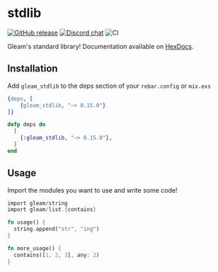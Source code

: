 # stdlib

<a href="https://github.com/gleam-lang/stdlib/releases"><img src="https://img.shields.io/github/release/gleam-lang/stdlib" alt="GitHub release"></a>
<a href="https://discord.gg/Fm8Pwmy"><img src="https://img.shields.io/discord/768594524158427167?color=blue" alt="Discord chat"></a>
![CI](https://github.com/gleam-lang/stdlib/workflows/CI/badge.svg?branch=main)

Gleam's standard library!
Documentation available on [HexDocs](https://hexdocs.pm/gleam_stdlib/).

## Installation

Add `gleam_stdlib` to the deps section of your `rebar.config` or `mix.exs`

```erlang
{deps, [
    {gleam_stdlib, "~> 0.15.0"}
]}
```

```elixir
defp deps do
  [
    {:gleam_stdlib, "~> 0.15.0"},
  ]
end
```

## Usage

Import the modules you want to use and write some code!

```rust
import gleam/string
import gleam/list.{contains}

fn usage() {
  string.append("str", "ing")
}

fn more_usage() {
  contains([1, 2, 3], any: 2)
}
```
